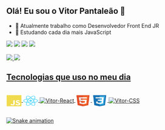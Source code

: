 ## Olá! Eu sou o Vitor Pantaleão 👋

- 🔭 Atualmente trabalho como Desenvolvedor Front End JR
- 🌱 Estudando cada dia mais JavaScript

 <div> 
  <a href="https://www.instagram.com/vitormassaro" target="_blank"><img src="https://img.shields.io/badge/-Instagram-%23E4405F?style=for-the-badge&logo=instagram&logoColor=white" target="_blank"></a>
 <a href="https://discord.gg/pDbY76q8Qf" target="_blank"><img src="https://img.shields.io/badge/Discord-7289DA?style=for-the-badge&logo=discord&logoColor=white" target="_blank"></a> 
  <a href="mailto:vitor-hmp@hotmail.com"><img src="https://img.shields.io/badge/-Gmail-%23333?style=for-the-badge&logo=gmail&logoColor=white" target="_blank"></a>
  <a href="https://www.linkedin.com/in/vitor-pantaleão-a00225b3" target="_blank"><img src="https://img.shields.io/badge/-LinkedIn-%230077B5?style=for-the-badge&logo=linkedin&logoColor=white" target="_blank"></a> 
</div> <br>

<div>
  <a href="https://github.com/vitorpantaleao">
  <img width="480em" src="https://github-readme-stats.vercel.app/api?username=vitorpantaleao&show_icons=true&theme=dracula&include_all_commits=true&count_private=true"/>
  <img width="480em" src="https://github-readme-stats.vercel.app/api/top-langs/?username=vitorpantaleao&layout=compact&langs_count=7&theme=dracula"/>
</div>
  
## Tecnologias que uso no meu dia
<div style="display: inline_block"><br>
  <img align="center" alt="Vitor-Js" height="30" width="40" src="https://raw.githubusercontent.com/devicons/devicon/master/icons/javascript/javascript-plain.svg">
  <img align="center" alt="Vitor-React" height="30" width="40" src="https://raw.githubusercontent.com/devicons/devicon/master/icons/react/react-original.svg">
  <img align="center" alt="Vitor-React" height="30" width="40" src="https://cdn.jsdelivr.net/gh/devicons/devicon/icons/vuejs/vuejs-original.svg" />
  <img align="center" alt="Vitor-HTML" height="30" width="40" src="https://raw.githubusercontent.com/devicons/devicon/master/icons/html5/html5-original.svg">
  <img align="center" alt="Vitor-CSS" height="30" width="40" src="https://raw.githubusercontent.com/devicons/devicon/master/icons/css3/css3-original.svg">
  <img align="center" alt="Vitor-CSS" height="30" width="40" src="https://cdn.jsdelivr.net/gh/devicons/devicon/icons/bootstrap/bootstrap-plain.svg" />
</div>
  
  ##
  
 ![Snake animation](https://github.com/vitorpantaleao/vitorpantaleao/blob/output/github-contribution-grid-snake.svg)
  
